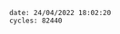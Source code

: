 

                date: 24/04/2022 18:02:20
                cycles: 82440

                         
